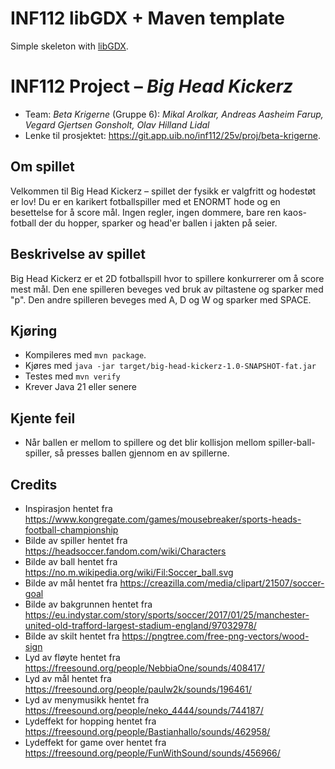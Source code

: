# INF112 libGDX + Maven template 
Simple skeleton with [libGDX](https://libgdx.com/). 

# INF112 Project – *Big Head Kickerz*

* Team: *Beta Krigerne* (Gruppe 6): *Mikal Arolkar, Andreas Aasheim Farup, Vegard Gjertsen Gonsholt, Olav Hilland Lidal*
* Lenke til prosjektet: https://git.app.uib.no/inf112/25v/proj/beta-krigerne.

## Om spillet
Velkommen til Big Head Kickerz – spillet der fysikk er valgfritt og hodestøt er lov! 
Du er en karikert fotballspiller med et ENORMT hode og en besettelse for å score mål. 
Ingen regler, ingen dommere, bare ren kaos-fotball der du hopper, sparker og head'er ballen
i jakten på seier.

## Beskrivelse av spillet
Big Head Kickerz er et 2D fotballspill hvor to spillere konkurrerer om å score mest mål.
Den ene spilleren beveges ved bruk av piltastene og sparker med "p". Den andre spilleren beveges med
A, D og W og sparker med SPACE. 

## Kjøring
* Kompileres med `mvn package`.
* Kjøres med `java -jar target/big-head-kickerz-1.0-SNAPSHOT-fat.jar`
* Testes med `mvn verify`
* Krever Java 21 eller senere

## Kjente feil
- Når ballen er mellom to spillere og det blir kollisjon mellom spiller-ball-spiller, så presses ballen gjennom en av spillerne.

## Credits
- Inspirasjon hentet fra https://www.kongregate.com/games/mousebreaker/sports-heads-football-championship
- Bilde av spiller hentet fra https://headsoccer.fandom.com/wiki/Characters
- Bilde av ball hentet fra https://no.m.wikipedia.org/wiki/Fil:Soccer_ball.svg
- Bilde av mål hentet fra https://creazilla.com/media/clipart/21507/soccer-goal
- Bilde av bakgrunnen hentet fra https://eu.indystar.com/story/sports/soccer/2017/01/25/manchester-united-old-trafford-largest-stadium-england/97032978/
- Bilde av skilt hentet fra https://pngtree.com/free-png-vectors/wood-sign
- Lyd av fløyte hentet fra https://freesound.org/people/NebbiaOne/sounds/408417/
- Lyd av mål hentet fra https://freesound.org/people/paulw2k/sounds/196461/
- Lyd av menymusikk hentet fra https://freesound.org/people/neko_4444/sounds/744187/
- Lydeffekt for hopping hentet fra https://freesound.org/people/Bastianhallo/sounds/462958/
- Lydeffekt for game over hentet fra https://freesound.org/people/FunWithSound/sounds/456966/

